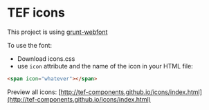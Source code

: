 # TEF icons

This project is using [grunt-webfont](https://github.com/sapegin/grunt-webfont)

To use the font:
- Download icons.css
- use `icon` attribute and the name of the icon in your HTML file:

```html
<span icon="whatever"></span>
```

Preview all icons: [http://tef-components.github.io/icons/index.html](http://tef-components.github.io/icons/index.html)
